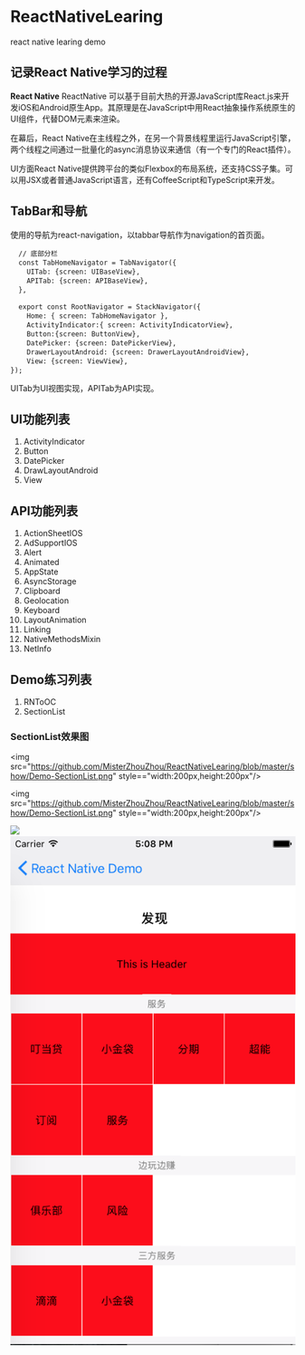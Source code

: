 # ReactNativeLearing
react native learing demo

## 记录React Native学习的过程

**React Native** ReactNative 可以基于目前大热的开源JavaScript库React.js来开发iOS和Android原生App。其原理是在JavaScript中用React抽象操作系统原生的UI组件，代替DOM元素来渲染。

在幕后，React Native在主线程之外，在另一个背景线程里运行JavaScript引擎，两个线程之间通过一批量化的async消息协议来通信（有一个专门的React插件）。

UI方面React Native提供跨平台的类似Flexbox的布局系统，还支持CSS子集。可以用JSX或者普通JavaScript语言，还有CoffeeScript和TypeScript来开发。

## TabBar和导航
使用的导航为react-navigation，以tabbar导航作为navigation的首页面。

```
  // 底部分栏
  const TabHomeNavigator = TabNavigator({
    UITab: {screen: UIBaseView},
    APITab: {screen: APIBaseView},
  },
```

```
  export const RootNavigator = StackNavigator({
    Home: { screen: TabHomeNavigator },
    ActivityIndicator:{ screen: ActivityIndicatorView},
    Button:{screen: ButtonView},
    DatePicker: {screen: DatePickerView},
    DrawerLayoutAndroid: {screen: DrawerLayoutAndroidView},
    View: {screen: ViewView},
});
```
UITab为UI视图实现，APITab为API实现。

## UI功能列表

1. ActivityIndicator
2. Button
3. DatePicker
4. DrawLayoutAndroid
5. View


## API功能列表
1. ActionSheetIOS
2. AdSupportIOS
3. Alert
4. Animated
5. AppState
6. AsyncStorage
7. Clipboard
8. Geolocation
9. Keyboard
10. LayoutAnimation
11. Linking
12. NativeMethodsMixin
13. NetInfo


## Demo练习列表
1. RNToOC
2. SectionList

### SectionList效果图

<img src="https://github.com/MisterZhouZhou/ReactNativeLearing/blob/master/show/Demo-SectionList.png"   style=="width:200px,height:200px"/>

<img src="https://github.com/MisterZhouZhou/ReactNativeLearing/blob/master/show/Demo-SectionList.png" style=="width:200px,height:200px"/>

<img src="https://www.google.com/doodles/kamma-rahbeks-241st-birthday" width="200px" />

<!--or-->

<img src="https://github.com/MisterZhouZhou/ReactNativeLearing/blob/master/show/Demo-SectionList.png" style="height:100px,width:100px" />
